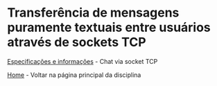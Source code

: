# Transferência de mensagens puramente textuais entre usuários através de sockets TCP

[Especificações e informações](Relatório_PTC_Bate_Papo.pdf) - Chat via socket TCP

[Home](..) - Voltar na página principal da disciplina


